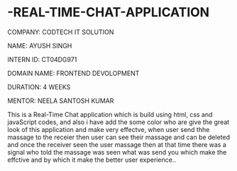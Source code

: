 # -REAL-TIME-CHAT-APPLICATION

COMPANY: CODTECH IT SOLUTION

NAME: AYUSH SINGH

INTERN ID: CT04DG971

DOMAIN NAME: FRONTEND DEVOLOPMENT

DURATION: 4 WEEKS

MENTOR: NEELA SANTOSH KUMAR

This is a Real-Time Chat application which is build using html, css and javaScript codes, and also i have add the some color who are give the great look of this application and make very effectve, when user send thhe massage to the receier then user can see their massage and can be deleted and once the receiver seen the user massage then at that time there was a signal who told the massage was seen what was send you which make the effctive and by which it make  the better user experience..
